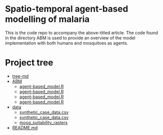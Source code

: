 # Spatio-temporal agent-based modelling of malaria
This is the code repo to accompany the above-titled article.
The code found in the directory ABM is used to provide an overview of the model implementation with both humans and mosquitoes as agents.


# Project tree
 * [tree-md](./tree-md)
 * [ABM](./ABM)
   * [agent-based_model.R](./ABM/agent-based_model.R)
   * [agent-based_model.R](./ABM/mosquito_model.R)
   * [agent-based_model.R](./ABM/set_up_model_environemnt.R)
   * [agent-based_model.R](./ABM/model_parameters.R)
 * [data](./data)
   * [synthetic_case_data.csv](./data/synthetic_case_data.csv)
   * [synthetic_case_data.csv](./data/synthetic_household_data.csv)
   * [mosq_suitability_rasters](./mosq_suitability_rasters)
 * [README.md](./README.md)
 
